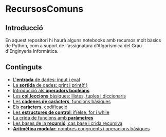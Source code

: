 ﻿# RecursosComuns

## Introducció
En aquest repositori hi haurà alguns notebooks amb recursos molt bàsics de Python, com a suport de l'assignatura d'Algorísmica del Grau d'Enginyeria Informàtica.

## Continguts

* [L'**entrada** de dades: input i eval](./input.ipynb)
* [La **sortida** de dades: print i print(f  )](./output.ipynb)
* [Introducció als **operadors booleans**](./booleans.ipynb)
* [Les **col.leccions** bàsiques: llistes, tuples i diccionaris](./colleccions.ipynb)
* [Les **cadenes de caràcters**, funcions bàsiques](./strings.ipynb)
* [Els **caràcters**, codificació](./caracters.ipynb)
* [Les **estructures de control**: if/else, for i while](./control.ipynb)
* [La crida de funcions amb **paràmetres**](./parametres.ipynb)
* [Les bases de la **recursió**, cas base i crida recursiva](./recursio.ipynb)
* [**Aritmètica modular**: nombres congruents i operacions bàsiques](./modular.ipynb)
